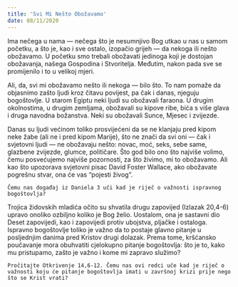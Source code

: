 ```yaml
---
title: 'Svi Mi Nešto Obožavamo'
date: 08/11/2020
---
```


Ima nečega u nama — nečega što je nesumnjivo Bog utkao u nas u samom početku, a što je, kao i sve ostalo, izopačio grijeh — da nekoga ili nešto obožavamo. U početku smo trebali obožavati jedinoga koji je dostojan obožavanja, našega Gospodina i Stvoritelja. Međutim, nakon pada sve se promijenilo i to u velikoj mjeri.

Ali, da, svi mi obožavamo nešto ili nekoga — bilo što. To nam pomaže da objasnimo zašto ljudi kroz čitavu povijest, pa čak i danas, njeguju bogoštovlje. U starom Egiptu neki ljudi su obožavali faraona. U drugim okolnostima, u drugim zemljama, obožavali su kipove ribe, bića s više glava i druga navodna božanstva. Neki su obožavali Sunce, Mjesec i zvijezde.

Danas su ljudi većinom toliko prosvijećeni da se ne klanjaju pred kipom neke žabe (ali ne i pred kipom Marije), što ne znači da svi oni — čak i svjetovni ljudi — ne obožavaju nešto: novac, moć, seks, sebe same, glazbene zvijezde, glumce, političare. Što god bilo ono što najviše volimo, čemu posvećujemo najviše pozornosti, za što živimo, mi to obožavamo. Ali kao što upozorava svjetovni pisac David Foster Wallace, ako obožavate pogrešnu stvar, ona će vas “pojesti živog”.

`Čemu nas događaj iz Daniela 3 uči kad je riječ o važnosti ispravnog bogoštovlja?`

Trojica židovskih mladića očito su shvatila drugu zapovijed (Izlazak 20,4-6) upravo onoliko ozbiljno koliko je Bog želio. Uostalom, ona je sastavni dio Deset zapovijedi, kao i zapovijedi protiv ubojstva, pljačke i ostaloga. Ispravno bogoštovlje toliko je važno da to postaje glavno pitanje u posljednjim danima pred Kristov drugi dolazak. Prema tome, kršćansko poučavanje mora obuhvatiti cjelokupno pitanje bogoštovlja: što je to, kako mu pristupamo, zašto je važno i kome mi zapravo služimo?

`Pročitajte Otkrivenje 14,6-12. Čemu nas ovi redci uče kad je riječ o važnosti koju će pitanje bogoštovlja imati u završnoj krizi prije nego što se Krist vrati?`
